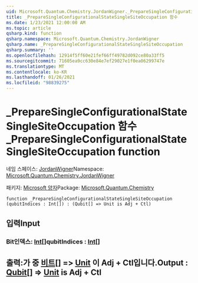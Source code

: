 ```yaml
---
uid: Microsoft.Quantum.Chemistry.JordanWigner._PrepareSingleConfigurationalStateSingleSiteOccupation
title: _PrepareSingleConfigurationalStateSingleSiteOccupation 함수
ms.date: 1/23/2021 12:00:00 AM
ms.topic: article
qsharp.kind: function
qsharp.namespace: Microsoft.Quantum.Chemistry.JordanWigner
qsharp.name: _PrepareSingleConfigurationalStateSingleSiteOccupation
qsharp.summary: ''
ms.openlocfilehash: 12914f5ff60e21fef66ff49782d092ce80a33ff5
ms.sourcegitcommit: 71605ea9cc630e84e7ef29027e1f0ea06299747e
ms.translationtype: MT
ms.contentlocale: ko-KR
ms.lasthandoff: 01/26/2021
ms.locfileid: "98839275"
---
```

# <a name="_preparesingleconfigurationalstatesinglesiteoccupation-function"></a><span data-ttu-id="58b0b-102">_PrepareSingleConfigurationalStateSingleSiteOccupation 함수</span><span class="sxs-lookup"><span data-stu-id="58b0b-102">_PrepareSingleConfigurationalStateSingleSiteOccupation function</span></span>

<span data-ttu-id="58b0b-103">네임 스페이스: [JordanWigner](xref:Microsoft.Quantum.Chemistry.JordanWigner)</span><span class="sxs-lookup"><span data-stu-id="58b0b-103">Namespace: [Microsoft.Quantum.Chemistry.JordanWigner](xref:Microsoft.Quantum.Chemistry.JordanWigner)</span></span>

<span data-ttu-id="58b0b-104">패키지: [Microsoft 양자](https://nuget.org/packages/Microsoft.Quantum.Chemistry)</span><span class="sxs-lookup"><span data-stu-id="58b0b-104">Package: [Microsoft.Quantum.Chemistry](https://nuget.org/packages/Microsoft.Quantum.Chemistry)</span></span>




```qsharp
function _PrepareSingleConfigurationalStateSingleSiteOccupation (qubitIndices : Int[]) : (Qubit[] => Unit is Adj + Ctl)
```


## <a name="input"></a><span data-ttu-id="58b0b-105">입력</span><span class="sxs-lookup"><span data-stu-id="58b0b-105">Input</span></span>

### <a name="qubitindices--int"></a><span data-ttu-id="58b0b-106">Bit인덱스: [Int](xref:microsoft.quantum.lang-ref.int)[]</span><span class="sxs-lookup"><span data-stu-id="58b0b-106">qubitIndices : [Int](xref:microsoft.quantum.lang-ref.int)[]</span></span>





## <a name="output--qubit--unit--is-adj--ctl"></a><span data-ttu-id="58b0b-107">출력:가 중 [비트](xref:microsoft.quantum.lang-ref.qubit)[] => [Unit](xref:microsoft.quantum.lang-ref.unit)  이 Adj + Ctl입니다.</span><span class="sxs-lookup"><span data-stu-id="58b0b-107">Output : [Qubit](xref:microsoft.quantum.lang-ref.qubit)[] => [Unit](xref:microsoft.quantum.lang-ref.unit)  is Adj + Ctl</span></span>

